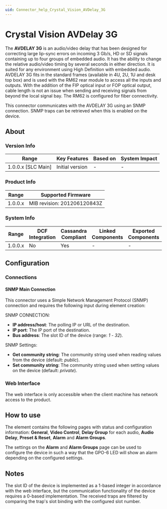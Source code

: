 ```yaml
---
uid: Connector_help_Crystal_Vision_AVDelay_3G
---
```


# Crystal Vision AVDelay 3G

The **AVDELAY 3G** is an audio/video delay that has been designed for correcting large lip-sync errors on incoming 3 Gb/s, HD or SD signals containing up to four groups of embedded audio. It has the ability to change the relative audio/video timing by several seconds in either direction. It is suited for any environment using High Definition with embedded audio. AVDELAY 3G fits in the standard frames (available in 4U, 2U, 1U and desk top box) and is used with the RM62 rear module to access all the inputs and outputs. With the addition of the FIP optical input or FOP optical output, cable length is not an issue when sending and receiving signals from beyond the local signal bay. The RM62 is configured for fiber connectivity.

This connector communicates with the AVDELAY 3G using an SNMP connection. SNMP traps can be retrieved when this is enabled on the device.

## About

### Version Info

| Range                | Key Features     | Based on     | System Impact     |
|----------------------|------------------|--------------|-------------------|
| 1.0.0.x [SLC Main]   | Initial version  | -            | -                 |

### Product Info

| Range     | Supported Firmware          |
|-----------|-----------------------------|
| 1.0.0.x   | MIB revision: 201206120843Z |

### System Info

| Range     | DCF Integration     | Cassandra Compliant     | Linked Components     | Exported Components     |
|-----------|---------------------|-------------------------|-----------------------|-------------------------|
| 1.0.0.x   | No                  | Yes                     | -                     | -                       |

## Configuration

### Connections

#### SNMP Main Connection

This connector uses a Simple Network Management Protocol (SNMP) connection and requires the following input during element creation:

SNMP CONNECTION:

- **IP address/host**: The polling IP or URL of the destination.
- **IP port**: The IP port of the destination.
- **Bus address**: The slot ID of the device (range: *1* - *32*).

SNMP Settings:

- **Get community string**: The community string used when reading values from the device (default: *public*).
- **Set community string**: The community string used when setting values on the device (default: *private*).

### Web Interface

The web interface is only accessible when the client machine has network access to the product.

## How to use

The element contains the following pages with status and configuration information: **General**, **Video Control**, **Delay Group** for each audio, **Audio Delay**, **Preset & Reset**, **Alarm** and **Alarm Groups**.

The settings on the **Alarm** and **Alarm Groups** page can be used to configure the device in such a way that the GPO-6 LED will show an alarm depending on the configured settings.

## Notes

The slot ID of the device is implemented as a 1-based integer in accordance with the web interface, but the communication functionality of the device requires a 0-based implementation. The received traps are filtered by comparing the trap's slot binding with the configured slot number.
